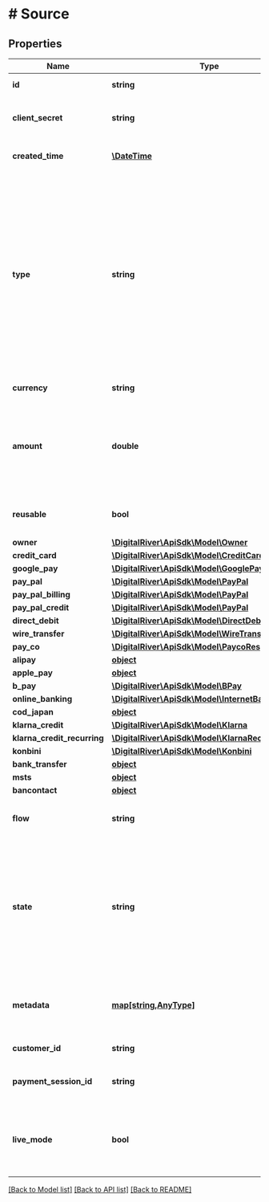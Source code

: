 # # Source

## Properties

Name | Type | Description | Notes
------------ | ------------- | ------------- | -------------
**id** | **string** | Unique identifier for the source. | [optional] [readonly] 
**client_secret** | **string** | Used for client-side retrieval using a public key. | [optional] 
**created_time** | [**\DateTime**](\DateTime.md) | Time when the source was created. | [optional] [readonly] 
**type** | **string** | The payment type of the source. The payment type will correspond to another element in the source response that contains detailed information specific to the type. For example, a type of creditCard indicates that there is an object in the response named creditCard. | [optional] 
**currency** | **string** | Three-letter ISO currency code. | [optional] 
**amount** | **double** | Amount associated with the source. Once ready, the source will be charged this amount. Required for single_use sources. | [optional] 
**reusable** | **bool** | If true, you can reuse this source, if false, only once. | [optional] 
**owner** | [**\DigitalRiver\ApiSdk\Model\Owner**](Owner.md) |  | [optional] 
**credit_card** | [**\DigitalRiver\ApiSdk\Model\CreditCard**](CreditCard.md) |  | [optional] 
**google_pay** | [**\DigitalRiver\ApiSdk\Model\GooglePay**](GooglePay.md) |  | [optional] 
**pay_pal** | [**\DigitalRiver\ApiSdk\Model\PayPal**](PayPal.md) |  | [optional] 
**pay_pal_billing** | [**\DigitalRiver\ApiSdk\Model\PayPal**](PayPal.md) |  | [optional] 
**pay_pal_credit** | [**\DigitalRiver\ApiSdk\Model\PayPal**](PayPal.md) |  | [optional] 
**direct_debit** | [**\DigitalRiver\ApiSdk\Model\DirectDebit**](DirectDebit.md) |  | [optional] 
**wire_transfer** | [**\DigitalRiver\ApiSdk\Model\WireTransfer**](WireTransfer.md) |  | [optional] 
**pay_co** | [**\DigitalRiver\ApiSdk\Model\PaycoResponse**](PaycoResponse.md) |  | [optional] 
**alipay** | [**object**](.md) |  | [optional] 
**apple_pay** | [**object**](.md) |  | [optional] 
**b_pay** | [**\DigitalRiver\ApiSdk\Model\BPay**](BPay.md) |  | [optional] 
**online_banking** | [**\DigitalRiver\ApiSdk\Model\InternetBankPayment**](InternetBankPayment.md) |  | [optional] 
**cod_japan** | [**object**](.md) |  | [optional] 
**klarna_credit** | [**\DigitalRiver\ApiSdk\Model\Klarna**](Klarna.md) |  | [optional] 
**klarna_credit_recurring** | [**\DigitalRiver\ApiSdk\Model\KlarnaRecurring**](KlarnaRecurring.md) |  | [optional] 
**konbini** | [**\DigitalRiver\ApiSdk\Model\Konbini**](Konbini.md) |  | [optional] 
**bank_transfer** | [**object**](.md) |  | [optional] 
**msts** | [**object**](.md) |  | [optional] 
**bancontact** | [**object**](.md) |  | [optional] 
**flow** | **string** | The authentication flow of the source. | [optional] 
**state** | **string** | The status of the source, one of pending_funds, pending_redirect, requires_action, cancelled, chargeable, consumed or failed. You can only use chargeable sources to create a charge. | [optional] 
**metadata** | [**map[string,AnyType]**](AnyType.md) | Key-value pairs used to store additional data. Value can be string, boolean or integer types. | [optional] 
**customer_id** | **string** | Unique identifier of a customer. | [optional] [readonly] 
**payment_session_id** | **string** | Tracks the process of collecting a payment. | [optional] 
**live_mode** | **bool** | Has the value true if the object exists in live mode or the value false if the object exists in test mode. | [optional] 

[[Back to Model list]](../../README.md#documentation-for-models) [[Back to API list]](../../README.md#documentation-for-api-endpoints) [[Back to README]](../../README.md)



